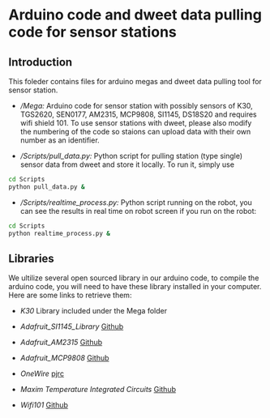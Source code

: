 # Arduino code and dweet data pulling code for sensor stations

## Introduction

This foleder contains files for arduino megas and dweet data pulling tool for sensor station.

- */Mega:* Arduino code for sensor station with possibly sensors of K30, TGS2620, SEN0177, AM2315, MCP9808, SI1145, DS18S20 and requires wifi shield 101. To use sensor stations with dweet, please also modify the numbering of the code so staions can upload data with their own number as an identifier.

- */Scripts/pull_data.py:* Python script for pulling station (type single) sensor data from dweet and store it locally. To run it, simply use

```bash
cd Scripts
python pull_data.py &
```

- */Scripts/realtime_process.py:* Python script running on the robot, you can see the results in real time on robot screen if you run on the robot:

```bash
cd Scripts
python realtime_process.py &
```

## Libraries

We ultilize several open sourced library in our arduino code, to compile the arduino code, you will need to have these library installed in your computer. Here are some links to retrieve them:

- *K30* Library included under the Mega folder

- *Adafruit_SI1145_Library* [Github](https://github.com/adafruit/Adafruit_SI1145_Library.git)

- *Adafruit_AM2315* [Github](https://github.com/adafruit/Adafruit_AM2315.git)

- *Adafruit_MCP9808* [Github](https://github.com/adafruit/Adafruit_MCP9808_Library.git)

- *OneWire* [pjrc](https://www.pjrc.com/teensy/td_libs_OneWire.html)

- *Maxim Temperature Integrated Circuits* [Github](https://github.com/milesburton/Arduino-Temperature-Control-Library.git)

- *Wifi101* [Github](https://github.com/arduino-libraries/WiFi101.git)

